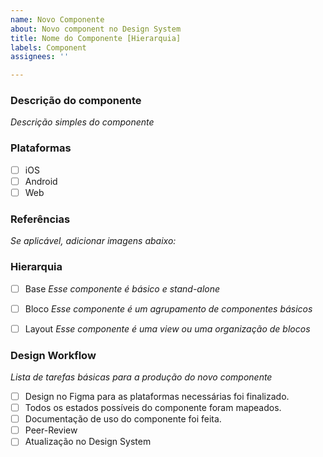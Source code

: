 ```yaml
---
name: Novo Componente
about: Novo component no Design System
title: Nome do Componente [Hierarquia]
labels: Component
assignees: ''

---
```


### Descrição do componente
_Descrição simples do componente_

### Plataformas
- [ ] iOS
- [ ] Android
- [ ] Web

### Referências
_Se aplicável, adicionar imagens abaixo:_

### Hierarquia 
- [ ] Base
_Esse componente é básico e stand-alone_

- [ ] Bloco
_Esse componente é um agrupamento de componentes básicos_

- [ ] Layout
_Esse componente é uma view ou uma organização de blocos_

### Design Workflow
_Lista de tarefas básicas para a produção do novo componente_

- [ ] Design no Figma para as plataformas necessárias foi finalizado.
- [ ] Todos os estados possíveis do componente foram mapeados.
- [ ] Documentação de uso do componente foi feita.
- [ ] Peer-Review
- [ ] Atualização no Design System
